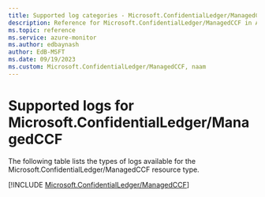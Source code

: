 ```yaml
---
title: Supported log categories - Microsoft.ConfidentialLedger/ManagedCCF
description: Reference for Microsoft.ConfidentialLedger/ManagedCCF in Azure Monitor Logs.
ms.topic: reference
ms.service: azure-monitor
ms.author: edbaynash
author: EdB-MSFT
ms.date: 09/19/2023
ms.custom: Microsoft.ConfidentialLedger/ManagedCCF, naam
---
```





# Supported logs for Microsoft.ConfidentialLedger/ManagedCCF  
The following table lists the types of logs available for the Microsoft.ConfidentialLedger/ManagedCCF resource type.
  
  
[!INCLUDE [Microsoft.ConfidentialLedger/ManagedCCF](./includes/Microsoft-ConfidentialLedger-ManagedCCF-logs-include.md)]
  
